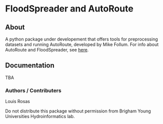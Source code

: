 # FloodSpreader and AutoRoute

## About
A python package under developement that offers tools for preprocessing datasets and running AutoRoute, developed by Mike Follum. For info about AutoRoute and FloodSpreader, see [here](https://hdl.handle.net/11681/38783). 

## Documentation
TBA

### Authors / Contributers
Louis Rosas

Do not distribute this package without permission from Brigham Young Universities Hydroinformatics lab.
